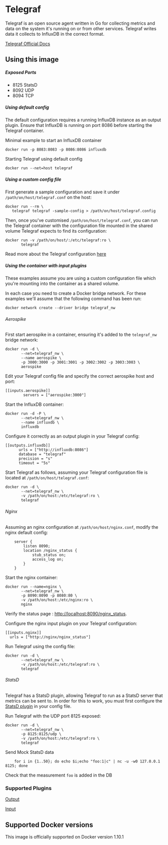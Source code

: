 # Telegraf

Telegraf is an open source agent written in Go for collecting metrics
and data on the system it's running on or from other services.
Telegraf writes data it collects to InfluxDB in the correct format.

[Telegraf Official Docs](https://docs.influxdata.com/telegraf/latest/introduction/getting-started-telegraf/)

## Using this image

##### Exposed Ports

-	8125 StatsD
-	8092 UDP
-	8094 TCP

##### Using default config

The default configuration requires a running InfluxDB instance as an output plugin. Ensure that InfluxDB is running on port 8086 before starting the Telegraf container.

Minimal example to start an InfluxDB container

	docker run -p 8083:8083 -p 8086:8086 influxdb

Starting Telegraf using default config

	docker run --net=host telegraf

##### Using a custom config file

First generate a sample configuration and save it under `/path/on/host/telegraf.conf` on the host:

    docker run --rm \
       telegraf telegraf -sample-config > /path/on/host/telegraf.config

Then, once you've customised `/path/on/host/telegraf.conf`, you can run the Telegraf container with the configuration file mounted in the shared volume Telegraf expects to find its configuration:

    docker run -v /path/on/host/:/etc/telegraf:ro \
           telegraf

Read more about the Telegraf configuration [here](https://docs.influxdata.com/telegraf/latest/introduction/configuration/)

##### Using the container with input plugins

These examples assume you are using a custom configuration file which
you're mounting into the container as a shared volume.

In each case you need to create a Docker bridge network. For these
examples we'll assume that the following command has been run:

    docker network create --driver bridge telegraf_nw

###### Aerospike

First start aerospike in a container, ensuring it's added to the
`telegraf_nw` bridge network:

    docker run -d \
           --net=telegraf_nw \
           --name aerospike \
           -p 3000:3000 -p 3001:3001 -p 3002:3002 -p 3003:3003 \
           aerospike

Edit your Telegraf config file and specify the correct aerospike host
and port:

	[[inputs.aerospike]]
	        servers = ["aerospike:3000"]

Start the InfluxDB container:

    docker run -d -P \
           --net=telegraf_nw \
           --name influxdb \
           influxdb

Configure it correctly as an output plugin in your Telegraf config:

	[[outputs.influxdb]]
	      urls = ["http://influxdb:8086"]
	      database = "telegraf"
	      precision = "s"
	      timeout = "5s"

Start Telegraf as follows, assuming your Telegraf configuration file is located at `/path/on/host/telegraf.conf`:

    docker run -d \
           --net=telegraf_nw \
           -v /path/on/host:/etc/telegraf:ro \
           telegraf

###### Nginx

Assuming an nginx configuration at `/path/on/host/nginx.conf`, modify the nginx default config:

	    server {
	        listen 8090;
	        location /nginx_status {
	            stub_status on;
	            access_log on;
	        }
	    }

Start the nginx container:

    docker run --name=nginx \
           --net=telegraf_nw \
           -p 8090:8090 -p 8080:80 \
           -v /path/on/host:/etc/nginx:ro \
           nginx

Verify the status page : [http://localhost:8090/nginx_status](http://localhost:8090/nginx_status).

Configure the nginx input plugin on your Telegraf configuration:

    [[inputs.nginx]]
      urls = ["http://nginx/nginx_status"]

Run Telegraf using the config file:

    docker run -d \
           --net=telegraf_nw \
           -v /path/on/host:/etc/telegraf:ro \
           telegraf

###### StatsD

Telegraf has a StatsD plugin, allowing Telegraf to run as a StatsD
server that metrics can be sent to. In order for this to work, you
must first configure the [StatsD plugin](https://github.com/influxdata/telegraf/tree/master/plugins/inputs/statsd) in your config file.

Run Telegraf with the UDP port 8125 exposed:

    docker run -d \
           --net=telegraf_nw \
           -p 8125:8125/udp \
           -v /path/on/host:/etc/telegraf:ro \
           telegraf

Send Mock StatsD data

	    for i in {1..50}; do echo $i;echo "foo:1|c" | nc -u -w0 127.0.0.1 8125; done

Check that the measurement `foo` is added in the DB

### Supported Plugins

[Output](https://docs.influxdata.com/telegraf/latest/outputs/)

[Input](https://docs.influxdata.com/telegraf/latest/outputs/)

## Supported Docker versions

This image is officially supported on Docker version 1.10.1
